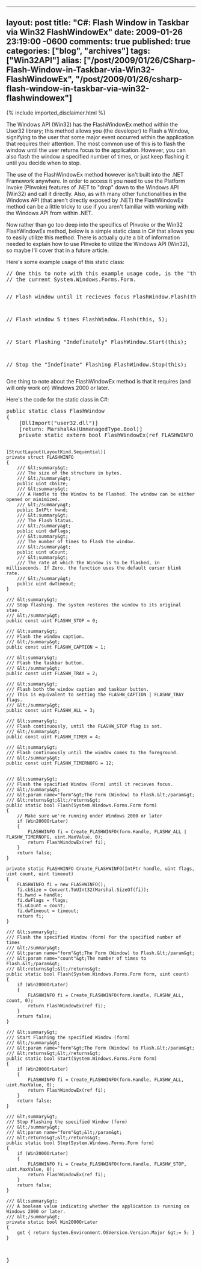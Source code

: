   ---
  layout: post
  title: "C#: Flash Window in Taskbar via Win32 FlashWindowEx"
  date: 2009-01-26 23:19:00 -0600
  comments: true
  published: true
  categories: ["blog", "archives"]
  tags: ["Win32API"]
  alias: ["/post/2009/01/26/CSharp-Flash-Window-in-Taskbar-via-Win32-FlashWindowEx", "/post/2009/01/26/csharp-flash-window-in-taskbar-via-win32-flashwindowex"]
  ---
<!-- more -->
{% include imported_disclaimer.html %}
<p>The Windows API (Win32) has the FlashWindowEx method within the User32 library; this method allows you (the developer) to Flash a Window, signifying to the user that some major event occurred within the application that requires their attention. The most common use of this is to flash the window until the user returns focus to the application. However, you can also flash the window a specified number of times, or just keep flashing it until you decide when to stop.</p>
<p>The use of the FlashWindowEx method however isn't built into the .NET Framework anywhere. In order to access it you need to use the Platform Invoke (PInvoke) features of .NET to "drop" down to the Windows API (Win32) and call it directly. Also, as with many other functionalities in&nbsp;the Windows API&nbsp;(that aren't directly exposed by .NET) the FlashWindowEx method can be a little tricky to use if you aren't familiar with working with the Windows API from within .NET.</p>
<p>Now rather than go too deep into the specifics of PInvoke or the Win32 FlashWindowEx method, below is a simple static class in C# that allows you to easily utilize this method. There is actually quite a bit of information needed to explain how to use PInvoke to utilize the Windows API (Win32), so maybe I'll cover that in a future article.</p>
<p>Here's some example usage of this static class:</p>
<pre class="brush: c-sharp; first-line: 1; tab-size: 4; toolbar: false; ">// One this to note with this example usage code, is the "this" keyword is referring to
// the current System.Windows.Forms.Form.

// Flash window until it recieves focus
FlashWindow.Flash(this);

// Flash window 5 times
FlashWindow.Flash(this, 5);

// Start Flashing "Indefinately"
FlashWindow.Start(this);

// Stop the "Indefinate" Flashing
FlashWindow.Stop(this);</pre>
<p>One thing to note about the FlashWindowEx method is that it requires (and will only work on) Windows 2000 or later.</p>
<p>Here's the code for the static class in C#:</p>
<pre class="brush: c-sharp; first-line: 1; tab-size: 4; toolbar: false; ">public static class FlashWindow
{
    [DllImport("user32.dll")]
    [return: MarshalAs(UnmanagedType.Bool)]
    private static extern bool FlashWindowEx(ref FLASHWINFO pwfi);

    [StructLayout(LayoutKind.Sequential)]
    private struct FLASHWINFO
    {
        /// &lt;summary&gt;
        /// The size of the structure in bytes.
        /// &lt;/summary&gt;
        public uint cbSize;
        /// &lt;summary&gt;
        /// A Handle to the Window to be Flashed. The window can be either opened or minimized.
        /// &lt;/summary&gt;
        public IntPtr hwnd;
        /// &lt;summary&gt;
        /// The Flash Status.
        /// &lt;/summary&gt;
        public uint dwFlags;
        /// &lt;summary&gt;
        /// The number of times to Flash the window.
        /// &lt;/summary&gt;
        public uint uCount;
        /// &lt;summary&gt;
        /// The rate at which the Window is to be flashed, in milliseconds. If Zero, the function uses the default cursor blink rate.
        /// &lt;/summary&gt;
        public uint dwTimeout;
    }

    /// &lt;summary&gt;
    /// Stop flashing. The system restores the window to its original stae.
    /// &lt;/summary&gt;
    public const uint FLASHW_STOP = 0;
   
    /// &lt;summary&gt;
    /// Flash the window caption.
    /// &lt;/summary&gt;
    public const uint FLASHW_CAPTION = 1;
   
    /// &lt;summary&gt;
    /// Flash the taskbar button.
    /// &lt;/summary&gt;
    public const uint FLASHW_TRAY = 2;
   
    /// &lt;summary&gt;
    /// Flash both the window caption and taskbar button.
    /// This is equivalent to setting the FLASHW_CAPTION | FLASHW_TRAY flags.
    /// &lt;/summary&gt;
    public const uint FLASHW_ALL = 3;

    /// &lt;summary&gt;
    /// Flash continuously, until the FLASHW_STOP flag is set.
    /// &lt;/summary&gt;
    public const uint FLASHW_TIMER = 4;

    /// &lt;summary&gt;
    /// Flash continuously until the window comes to the foreground.
    /// &lt;/summary&gt;
    public const uint FLASHW_TIMERNOFG = 12;


    /// &lt;summary&gt;
    /// Flash the spacified Window (Form) until it recieves focus.
    /// &lt;/summary&gt;
    /// &lt;param name="form"&gt;The Form (Window) to Flash.&lt;/param&gt;
    /// &lt;returns&gt;&lt;/returns&gt;
    public static bool Flash(System.Windows.Forms.Form form)
    {
        // Make sure we're running under Windows 2000 or later
        if (Win2000OrLater)
        {
            FLASHWINFO fi = Create_FLASHWINFO(form.Handle, FLASHW_ALL | FLASHW_TIMERNOFG, uint.MaxValue, 0);
            return FlashWindowEx(ref fi);
        }
        return false;
    }

    private static FLASHWINFO Create_FLASHWINFO(IntPtr handle, uint flags, uint count, uint timeout)
    {
        FLASHWINFO fi = new FLASHWINFO();
        fi.cbSize = Convert.ToUInt32(Marshal.SizeOf(fi));
        fi.hwnd = handle;
        fi.dwFlags = flags;
        fi.uCount = count;
        fi.dwTimeout = timeout;
        return fi;
    }

    /// &lt;summary&gt;
    /// Flash the specified Window (form) for the specified number of times
    /// &lt;/summary&gt;
    /// &lt;param name="form"&gt;The Form (Window) to Flash.&lt;/param&gt;
    /// &lt;param name="count"&gt;The number of times to Flash.&lt;/param&gt;
    /// &lt;returns&gt;&lt;/returns&gt;
    public static bool Flash(System.Windows.Forms.Form form, uint count)
    {
        if (Win2000OrLater)
        {
            FLASHWINFO fi = Create_FLASHWINFO(form.Handle, FLASHW_ALL, count, 0);
            return FlashWindowEx(ref fi);
        }
        return false;
    }

    /// &lt;summary&gt;
    /// Start Flashing the specified Window (form)
    /// &lt;/summary&gt;
    /// &lt;param name="form"&gt;The Form (Window) to Flash.&lt;/param&gt;
    /// &lt;returns&gt;&lt;/returns&gt;
    public static bool Start(System.Windows.Forms.Form form)
    {
        if (Win2000OrLater)
        {
            FLASHWINFO fi = Create_FLASHWINFO(form.Handle, FLASHW_ALL, uint.MaxValue, 0);
            return FlashWindowEx(ref fi);
        }
        return false;
    }

    /// &lt;summary&gt;
    /// Stop Flashing the specified Window (form)
    /// &lt;/summary&gt;
    /// &lt;param name="form"&gt;&lt;/param&gt;
    /// &lt;returns&gt;&lt;/returns&gt;
    public static bool Stop(System.Windows.Forms.Form form)
    {
        if (Win2000OrLater)
        {
            FLASHWINFO fi = Create_FLASHWINFO(form.Handle, FLASHW_STOP, uint.MaxValue, 0);
            return FlashWindowEx(ref fi);
        }
        return false;
    }

    /// &lt;summary&gt;
    /// A boolean value indicating whether the application is running on Windows 2000 or later.
    /// &lt;/summary&gt;
    private static bool Win2000OrLater
    {
        get { return System.Environment.OSVersion.Version.Major &gt;= 5; }
    }
}</pre>
